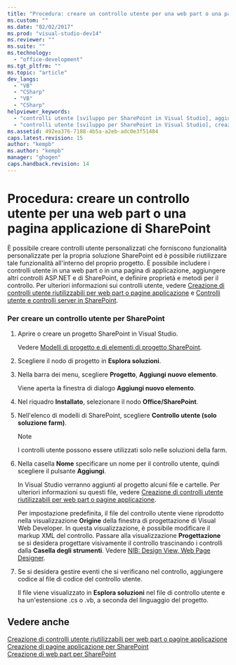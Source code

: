 ```yaml
---
title: "Procedura: creare un controllo utente per una web part o una pagina applicazione di SharePoint"
ms.custom: ""
ms.date: "02/02/2017"
ms.prod: "visual-studio-dev14"
ms.reviewer: ""
ms.suite: ""
ms.technology: 
  - "office-development"
ms.tgt_pltfrm: ""
ms.topic: "article"
dev_langs: 
  - "VB"
  - "CSharp"
  - "VB"
  - "CSharp"
helpviewer_keywords: 
  - "controlli utente [sviluppo per SharePoint in Visual Studio], aggiunta"
  - "controlli utente [sviluppo per SharePoint in Visual Studio], creazione"
ms.assetid: 492ea376-7188-4b5a-a2eb-adc0e3f51484
caps.latest.revision: 15
author: "kempb"
ms.author: "kempb"
manager: "ghogen"
caps.handback.revision: 14
---
```

# Procedura: creare un controllo utente per una web part o una pagina applicazione di SharePoint
  È possibile creare controlli utente personalizzati che forniscono funzionalità personalizzate per la propria soluzione SharePoint ed è possibile riutilizzare tale funzionalità all'interno del proprio progetto.  È possibile includere i controlli utente in una web part o in una pagina di applicazione, aggiungere altri controlli ASP.NET e di SharePoint, e definire proprietà e metodi per il controllo.  Per ulteriori informazioni sui controlli utente, vedere [Creazione di controlli utente riutilizzabili per web part o pagine applicazione](../sharepoint/creating-reusable-controls-for-web-parts-or-application-pages.md) e [Controlli utente e controlli server in SharePoint](http://blogs.msdn.com/b/kaevans/archive/2011/04/28/user-controls-and-server-controls-in-sharepoint.aspx).  
  
### Per creare un controllo utente per SharePoint  
  
1.  Aprire o creare un progetto SharePoint in Visual Studio.  
  
     Vedere [Modelli di progetto e di elementi di progetto SharePoint](../sharepoint/sharepoint-project-and-project-item-templates.md).  
  
2.  Scegliere il nodo di progetto in **Esplora soluzioni**.  
  
3.  Nella barra dei menu, scegliere **Progetto**, **Aggiungi nuovo elemento**.  
  
     Viene aperta la finestra di dialogo **Aggiungi nuovo elemento**.  
  
4.  Nel riquadro **Installato**, selezionare il nodo **Office\/SharePoint**.  
  
5.  Nell'elenco di modelli di SharePoint, scegliere **Controllo utente \(solo soluzione farm\)**.  
  
    > [!NOTE]  
    >  I controlli utente possono essere utilizzati solo nelle soluzioni della farm.  
  
6.  Nella casella **Nome** specificare un nome per il controllo utente, quindi scegliere il pulsante **Aggiungi**.  
  
     In Visual Studio verranno aggiunti al progetto alcuni file e cartelle.  Per ulteriori informazioni su questi file, vedere [Creazione di controlli utente riutilizzabili per web part o pagine applicazione](../sharepoint/creating-reusable-controls-for-web-parts-or-application-pages.md).  
  
     Per impostazione predefinita, il file del controllo utente viene riprodotto nella visualizzazione **Origine** della finestra di progettazione di Visual Web Developer.  In questa visualizzazione, è possibile modificare il markup XML del controllo.  Passare alla visualizzazione **Progettazione** se si desidera progettare visivamente il controllo trascinando i controlli dalla **Casella degli strumenti**.  Vedere [NIB: Design View, Web Page Designer](http://msdn.microsoft.com/it-it/d8f2270a-357d-40a4-9b39-1a3f2366216d).  
  
7.  Se si desidera gestire eventi che si verificano nel controllo, aggiungere codice al file di codice del controllo utente.  
  
     Il file viene visualizzato in **Esplora soluzioni** nel file di controllo utente e ha un'estensione .cs o .vb, a seconda del linguaggio del progetto.  
  
## Vedere anche  
 [Creazione di controlli utente riutilizzabili per web part o pagine applicazione](../sharepoint/creating-reusable-controls-for-web-parts-or-application-pages.md)   
 [Creazione di pagine applicazione per SharePoint](../sharepoint/creating-application-pages-for-sharepoint.md)   
 [Creazione di web part per SharePoint](../sharepoint/creating-web-parts-for-sharepoint.md)  
  
  